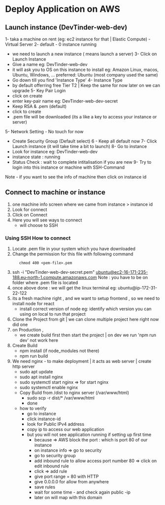 # Deploy Application on AWS

## Launch instance (DevTinder-web-dev)

1- taka a machine on rent (eg: ec2 instance for that | Elastic Compute) - Virtual Server
2- default - 0 instance running
   - we need to launch a new instance  ( means launch a server)
3- Click on Launch Instance
   - Give a name eg: DevTinder-web-dev
   - it will ask you to OS on this instance to install 
      eg: Amazon Linux, macos, Ubuntu, Windows, ...
      preferred: Ubuntu (most company used the same)
   - Go down till you find 'Instance Type'
4- Instance Type
   - by default offerring free Tier T2 | Keep the same for now later on we can upgrade
5- Key Pair Login 
   - click on create 
   - enter key-pair name eg: DevTinder-web-dev-secret
   - Keep RSA & .pem (default)
   - click to create
   - .pem file will be downloaded (its a like a key to access your instance or server)

5- Network Setting  - No touch for now
   - Create Security Group (Default select)
6 - Keep all default now
7- Click  Launch instance (it will take time a bit to launch)
8- Go to instance
   - Look for instance eg: DevTinder-web-dev
   - instance state : running
   - Status Check : wait to complete intitalisation if you are new
9- Try to login into this instance or machine with SSH-Command

Note - if you want to see the info of machine then click on instance id 


## Connect to machine or instance
 1. one machine info screen where we came from instance > instance id
 2. Look for connect 
 3. Click on Connect 
 4. Here you will see ways to connect
    - will choose to SSH

### Using SSH How to connect
 1. Locate .pem file in your system which you have downloaded
 2. Change the permission for this file with following command
    ```
       chmod 400 <pem-file>.pem
    ```
 3. ssh -i "DevTinder-web-dev-secret.pem" ubuntu@ec2-16-171-235-188.eu-north-1.compute.amazonaws.com
    Note : you have to be on folder where .pem file is located
 4. once above done : we will get the linux terminal
    eg: ubuntu@ip-172-31-22-122
 5. its a fresh machine right , and we want to setup frontend , so we need to install node for react
    - install correct version of node eg: identify which version you can using on local to run that project
 6. Clone the Project from git | we can clone multiple project here right now did one 
 7. on Production , 
    - we create build first then start the project | on dev we run 'npm run dev' not work here
 8. Create Build 
    - npm install (if node_modules not there)
    - npm run build
 9. We need nginx - to make deployment | it acts as web server | create http server
    - sudo apt update
    - sudo apt install nginx
    - sudo systemctl start nginx   => for start nginx
    - sudo systemctl enable nginx
    - Copy Build from /dist to nginx server (/var/www/html)
      - sudo scp -r dist/* /var/www/html
      - done
    - how to verify
       - go to instance
       - click instance-id
       - look for Public IPv4 address
       - copy ip to access our web application 
       - but you will not see application running if setting up first time
          - because => AWS block the port : which is port 80 of our instance
          - on instance info => go to security
          - go to security group
          - add inbound rule to allow access port number 80 => click on edit inbound rule
          - click => add rule 
          - give port range = 80  with HTTP
          - give 0.0.0.0 for allow from anywhere 
          - save rules
          - wait for some time - and check again public -ip
          - later on will map with this domain



